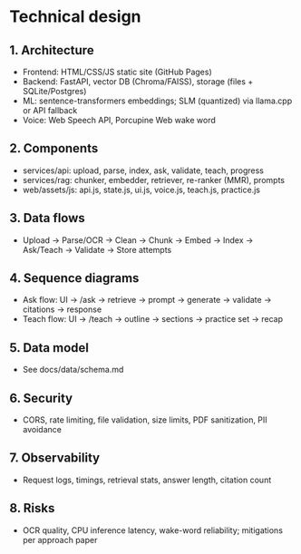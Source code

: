 # Technical design

## 1. Architecture
- Frontend: HTML/CSS/JS static site (GitHub Pages)
- Backend: FastAPI, vector DB (Chroma/FAISS), storage (files + SQLite/Postgres)
- ML: sentence-transformers embeddings; SLM (quantized) via llama.cpp or API fallback
- Voice: Web Speech API, Porcupine Web wake word

## 2. Components
- services/api: upload, parse, index, ask, validate, teach, progress
- services/rag: chunker, embedder, retriever, re-ranker (MMR), prompts
- web/assets/js: api.js, state.js, ui.js, voice.js, teach.js, practice.js

## 3. Data flows
- Upload → Parse/OCR → Clean → Chunk → Embed → Index → Ask/Teach → Validate → Store attempts

## 4. Sequence diagrams
- Ask flow: UI → /ask → retrieve → prompt → generate → validate → citations → response
- Teach flow: UI → /teach → outline → sections → practice set → recap

## 5. Data model
- See docs/data/schema.md

## 6. Security
- CORS, rate limiting, file validation, size limits, PDF sanitization, PII avoidance

## 7. Observability
- Request logs, timings, retrieval stats, answer length, citation count

## 8. Risks
- OCR quality, CPU inference latency, wake-word reliability; mitigations per approach paper
